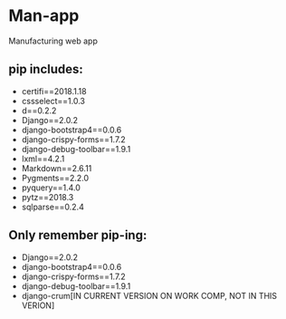# Man-app
Manufacturing web app

<h2>pip includes:</h2>
<ul>
<li>certifi==2018.1.18</li>  
<li>cssselect==1.0.3</li>  
<li>d==0.2.2</li>  
<li>Django==2.0.2</li>  
<li>django-bootstrap4==0.0.6</li>  
<li>django-crispy-forms==1.7.2</li>  
<li>django-debug-toolbar==1.9.1</li>  
<li>lxml==4.2.1</li>  
<li>Markdown==2.6.11</li>  
<li>Pygments==2.2.0</li>  
<li>pyquery==1.4.0</li>  
<li>pytz==2018.3</li>  
<li>sqlparse==0.2.4</li>  
</ul>

<h2>Only remember pip-ing:</h2>
<ul>
<li>Django==2.0.2</li>  
<li>django-bootstrap4==0.0.6</li>  
<li>django-crispy-forms==1.7.2</li>  
<li>django-debug-toolbar==1.9.1</li>  
<li>django-crum[IN CURRENT VERSION ON WORK COMP, NOT IN THIS VERION]</li>
</ul>

